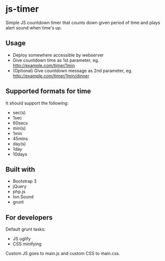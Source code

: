 js-timer
========

Simple JS countdown timer that counts down given period of time and plays alert sound when time's up.

Usage
-----
* Deploy somewhere accessible by webserver
* Give countdown time as 1st parameter, eg. http://example.com/timer/1min
* (Optional) Give countdown message as 2nd parameter, eg. http://example.com/timer/1min/dinner

Supported formats for time
--------------------------
It should support the following:
* sec(s)
 * 1sec
 * 60secs
* min(s)
 * 1min
 * 45mins
* day(s)
 * 1day
 * 10days

Built with
----
* Bootstrap 3
* jQuery
* php.js
* Ion.Sound
* grunt

For developers
--------------
Default grunt tasks:
* JS uglify
* CSS minifying

Custom JS goes to main.js and custom CSS to main.css. 


